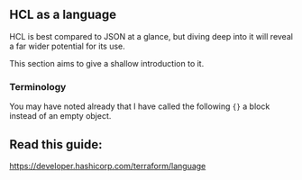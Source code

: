 ## HCL as a language

HCL is best compared to JSON at a glance, but diving deep into it will reveal a far wider potential for its use.

This section aims to give a shallow introduction to it.

### Terminology 

You may have noted already that I have called the following `{}` a block instead of an empty object. 


## Read this guide:

https://developer.hashicorp.com/terraform/language
